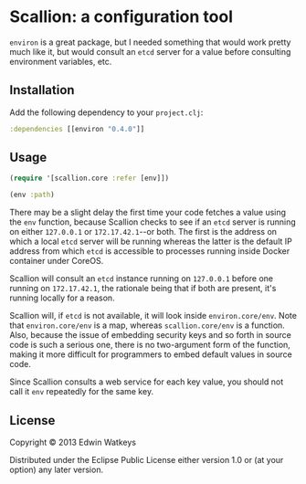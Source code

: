 # Scallion: a configuration tool

`environ` is a great package, but I needed something that would work
pretty much like it, but would consult an `etcd` server for a value
before consulting environment variables, etc.

## Installation

Add the following dependency to your `project.clj`:

```clojure
:dependencies [[environ "0.4.0"]]
```

## Usage

```clojure
(require '[scallion.core :refer [env]])

(env :path)
```

There may be a slight delay the first time your code fetches a value
using the `env` function, because Scallion checks to see if an `etcd`
server is running on either `127.0.0.1` or `172.17.42.1`--or both. The
first is the address on which a local `etcd` server will be running
whereas the latter is the default IP address from which `etcd` is
accessible to processes running inside Docker container under CoreOS.

Scallion will consult an `etcd` instance running on `127.0.0.1` before
one running on `172.17.42.1`, the rationale being that if both are
present, it's running locally for a reason.

Scallion will, if `etcd` is not available, it will look inside
`environ.core/env`. Note that `environ.core/env` is a map, whereas
`scallion.core/env` is a function. Also, because the issue of
embedding security keys and so forth in source code is such a serious
one, there is no two-argument form of the function, making it more
difficult for programmers to embed default values in source code.

Since Scallion consults a web service for each key value, you should
not call it `env` repeatedly for the same key.

## License

Copyright © 2013 Edwin Watkeys

Distributed under the Eclipse Public License either version 1.0 or (at
your option) any later version.

